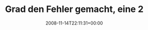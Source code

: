 ---
retweeted: false
source: <a href="http://twitter.com" rel="nofollow">Twitter Web Client</a>
entities:
  hashtags: []
  symbols: []
  user_mentions: []
  urls: []
display_text_range:
- '0'
- '103'
favorite_count: '0'
id_str: '1006196645'
truncated: false
retweet_count: '0'
id: '1006196645'
created_at: Fri Nov 14 22:11:31 +0000 2008
favorited: false
full_text: Grad den Fehler gemacht, eine 217GB große Partition mit wichtigen Daten
  mit gparted zu 'verkleinern'...
lang: de
tags:
- pesos:twitter
date: '2008-11-14T22:11:31+00:00'
src: https://twitter.com/bascht/status/1006196645
original_url: https://twitter.com/bascht/status/1006196645
type: twitter_tweet
text: Grad den Fehler gemacht, eine 217GB große Partition mit wichtigen Daten mit
  gparted zu 'verkleinern'...
title: Grad den Fehler gemacht, eine 2

---